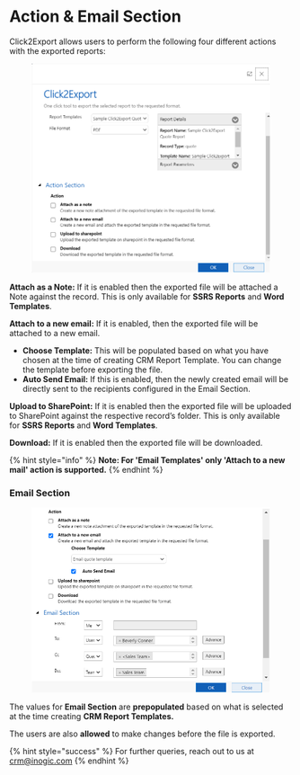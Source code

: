 # Action & Email Section

Click2Export allows users to perform the following four different actions with the exported reports:

<figure><img src="../../.gitbook/assets/23.1 (1).PNG" alt=""><figcaption></figcaption></figure>

**Attach as a Note:** If it is enabled then the exported file will be attached a Note against the record. This is only available for **SSRS Reports** and **Word Templates**.

**Attach to a new email:** If it is enabled, then the exported file will be attached to a new email.

* **Choose Template:** This will be populated based on what you have chosen at the time of creating CRM Report Template. You can change the template before exporting the file.&#x20;
* **Auto Send Email:** If this is enabled, then the newly created email will be directly sent to the recipients configured in the Email Section.

**Upload to SharePoint:** If it is enabled then the exported file will be uploaded to SharePoint against the respective record’s folder. This is only available for **SSRS Reports** and **Word Templates**.

**Download:** If it is enabled then the exported file will be downloaded.

{% hint style="info" %}
**Note: For 'Email Templates' only 'Attach to a new mail' action is supported.**
{% endhint %}

### Email Section

<figure><img src="../../.gitbook/assets/23.2.PNG" alt=""><figcaption></figcaption></figure>

The values for **Email Section** are **prepopulated** based on what is selected at the time creating **CRM Report Templates.**

The users are also **allowed** to make changes before the file is exported.



{% hint style="success" %}
For further queries, reach out to us at [crm@inogic.com](mailto:crm@inogic.com)
{% endhint %}

